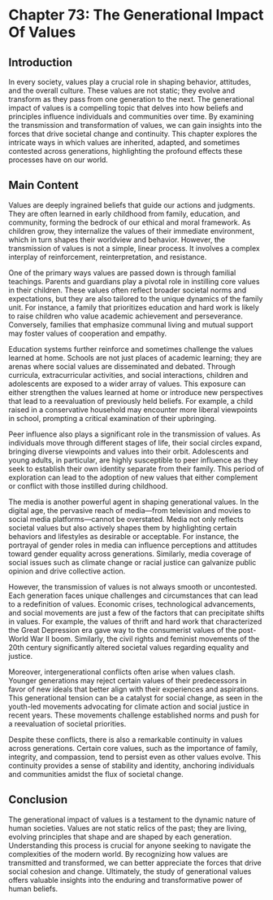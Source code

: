 # Chapter 73: The Generational Impact Of Values

## Introduction

In every society, values play a crucial role in shaping behavior, attitudes, and the overall culture. These values are not static; they evolve and transform as they pass from one generation to the next. The generational impact of values is a compelling topic that delves into how beliefs and principles influence individuals and communities over time. By examining the transmission and transformation of values, we can gain insights into the forces that drive societal change and continuity. This chapter explores the intricate ways in which values are inherited, adapted, and sometimes contested across generations, highlighting the profound effects these processes have on our world.

## Main Content

Values are deeply ingrained beliefs that guide our actions and judgments. They are often learned in early childhood from family, education, and community, forming the bedrock of our ethical and moral framework. As children grow, they internalize the values of their immediate environment, which in turn shapes their worldview and behavior. However, the transmission of values is not a simple, linear process. It involves a complex interplay of reinforcement, reinterpretation, and resistance.

One of the primary ways values are passed down is through familial teachings. Parents and guardians play a pivotal role in instilling core values in their children. These values often reflect broader societal norms and expectations, but they are also tailored to the unique dynamics of the family unit. For instance, a family that prioritizes education and hard work is likely to raise children who value academic achievement and perseverance. Conversely, families that emphasize communal living and mutual support may foster values of cooperation and empathy.

Education systems further reinforce and sometimes challenge the values learned at home. Schools are not just places of academic learning; they are arenas where social values are disseminated and debated. Through curricula, extracurricular activities, and social interactions, children and adolescents are exposed to a wider array of values. This exposure can either strengthen the values learned at home or introduce new perspectives that lead to a reevaluation of previously held beliefs. For example, a child raised in a conservative household may encounter more liberal viewpoints in school, prompting a critical examination of their upbringing.

Peer influence also plays a significant role in the transmission of values. As individuals move through different stages of life, their social circles expand, bringing diverse viewpoints and values into their orbit. Adolescents and young adults, in particular, are highly susceptible to peer influence as they seek to establish their own identity separate from their family. This period of exploration can lead to the adoption of new values that either complement or conflict with those instilled during childhood.

The media is another powerful agent in shaping generational values. In the digital age, the pervasive reach of media—from television and movies to social media platforms—cannot be overstated. Media not only reflects societal values but also actively shapes them by highlighting certain behaviors and lifestyles as desirable or acceptable. For instance, the portrayal of gender roles in media can influence perceptions and attitudes toward gender equality across generations. Similarly, media coverage of social issues such as climate change or racial justice can galvanize public opinion and drive collective action.

However, the transmission of values is not always smooth or uncontested. Each generation faces unique challenges and circumstances that can lead to a redefinition of values. Economic crises, technological advancements, and social movements are just a few of the factors that can precipitate shifts in values. For example, the values of thrift and hard work that characterized the Great Depression era gave way to the consumerist values of the post-World War II boom. Similarly, the civil rights and feminist movements of the 20th century significantly altered societal values regarding equality and justice.

Moreover, intergenerational conflicts often arise when values clash. Younger generations may reject certain values of their predecessors in favor of new ideals that better align with their experiences and aspirations. This generational tension can be a catalyst for social change, as seen in the youth-led movements advocating for climate action and social justice in recent years. These movements challenge established norms and push for a reevaluation of societal priorities.

Despite these conflicts, there is also a remarkable continuity in values across generations. Certain core values, such as the importance of family, integrity, and compassion, tend to persist even as other values evolve. This continuity provides a sense of stability and identity, anchoring individuals and communities amidst the flux of societal change.

## Conclusion

The generational impact of values is a testament to the dynamic nature of human societies. Values are not static relics of the past; they are living, evolving principles that shape and are shaped by each generation. Understanding this process is crucial for anyone seeking to navigate the complexities of the modern world. By recognizing how values are transmitted and transformed, we can better appreciate the forces that drive social cohesion and change. Ultimately, the study of generational values offers valuable insights into the enduring and transformative power of human beliefs.